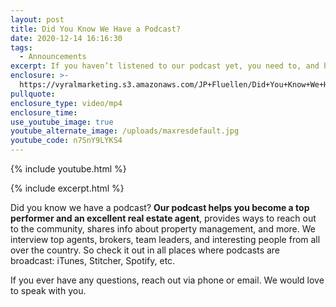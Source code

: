 ```yaml
---
layout: post
title: Did You Know We Have a Podcast?
date: 2020-12-14 16:16:30
tags:
  - Announcements
excerpt: If you haven’t listened to our podcast yet, you need to, and here’s why.
enclosure: >-
  https://vyralmarketing.s3.amazonaws.com/JP+Fluellen/Did+You+Know+We+Have+a+Podcast_.mp4
pullquote:
enclosure_type: video/mp4
enclosure_time:
use_youtube_image: true
youtube_alternate_image: /uploads/maxresdefault.jpg
youtube_code: n7SnY9LYKS4
---
```

{% include youtube.html %}

{% include excerpt.html %}

Did you know we have a podcast? **Our podcast helps you become a top performer and an excellent real estate agent**, provides ways to reach out to the community, shares info about property management, and more. We interview top agents, brokers, team leaders, and interesting people from all over the country. So check it out in all places where podcasts are broadcast: iTunes, Stitcher, Spotify, etc.

If you ever have any questions, reach out via phone or email. We would love to speak with you.
